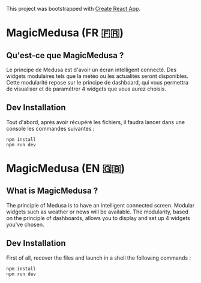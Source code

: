 This project was bootstrapped with [Create React App](https://github.com/facebook/create-react-app).

# MagicMedusa (FR 🇫🇷)
## Qu'est-ce que MagicMedusa ? 
Le principe de Medusa est d'avoir un écran intelligent connecté.
Des widgets modulaires tels que la météo ou les actualités seront disponibles. Cette modularité repose sur le principe de dashboard, qui vous permettra de visualiser et de paramétrer 4 widgets que vous aurez choisis.

## Dev Installation
Tout d'abord, après avoir récupéré les fichiers, il faudra lancer dans une console les commandes suivantes :
```
npm install
npm run dev
```

# MagicMedusa (EN 🇬🇧)
## What is MagicMedusa ?
The principle of Medusa is to have an intelligent connected screen.
Modular widgets such as weather or news will be available. The modularity, based on the principle of dashboards, allows you to display and set up 4 widgets you've chosen.

## Dev Installation
First of all, recover the files and launch in a shell the following commands :
```
npm install
npm run dev
```
